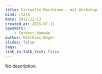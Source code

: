 ```yaml
---
title: Virtuelle Maschinen - mit Workshop
kind: :talk
date: 2012-12-13
created_at: 2015-07-11
speakers:
    - Serbest Hamade
author: Matthias Beyer
slides: false
tags:
link_in_talk_list: false
---
```


No description.
